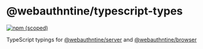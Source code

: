 # @webauthntine/typescript-types
[![npm (scoped)](https://img.shields.io/npm/v/@webauthntine/typescript-types)](https://www.npmjs.com/package/@webauthntine/typescript-types)

TypeScript typings for [@webauthntine/server](../server/) and [@webauthntine/browser](../browser/)
